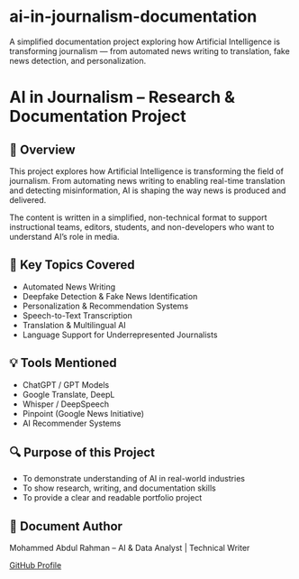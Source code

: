 # ai-in-journalism-documentation
A simplified documentation project exploring how Artificial Intelligence is transforming journalism — from automated news writing to translation, fake news detection, and personalization.
# AI in Journalism – Research & Documentation Project

## 📘 Overview
This project explores how Artificial Intelligence is transforming the field of journalism. From automating news writing to enabling real-time translation and detecting misinformation, AI is shaping the way news is produced and delivered.

The content is written in a simplified, non-technical format to support instructional teams, editors, students, and non-developers who want to understand AI’s role in media.

## 🧠 Key Topics Covered
- Automated News Writing
- Deepfake Detection & Fake News Identification
- Personalization & Recommendation Systems
- Speech-to-Text Transcription
- Translation & Multilingual AI
- Language Support for Underrepresented Journalists

## 💡 Tools Mentioned
- ChatGPT / GPT Models
- Google Translate, DeepL
- Whisper / DeepSpeech
- Pinpoint (Google News Initiative)
- AI Recommender Systems

## 🔍 Purpose of this Project
- To demonstrate understanding of AI in real-world industries
- To show research, writing, and documentation skills
- To provide a clear and readable portfolio project

## 📄 Document Author
Mohammed Abdul Rahman – AI & Data Analyst | Technical Writer

[GitHub Profile](https://github.com/abdulrahman772777)
